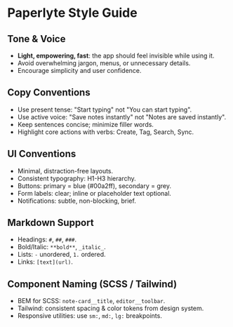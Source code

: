 # Paperlyte Style Guide

## Tone & Voice

- **Light, empowering, fast**: the app should feel invisible while using it.
- Avoid overwhelming jargon, menus, or unnecessary details.
- Encourage simplicity and user confidence.

## Copy Conventions

- Use present tense: "Start typing" not "You can start typing".
- Use active voice: "Save notes instantly" not "Notes are saved instantly".
- Keep sentences concise; minimize filler words.
- Highlight core actions with verbs: Create, Tag, Search, Sync.

## UI Conventions

- Minimal, distraction-free layouts.
- Consistent typography: H1-H3 hierarchy.
- Buttons: primary = blue (#00a2ff), secondary = grey.
- Form labels: clear; inline or placeholder text optional.
- Notifications: subtle, non-blocking, brief.

## Markdown Support

- Headings: `#`, `##`, `###`.
- Bold/Italic: `**bold**`, `_italic_`.
- Lists: `-` unordered, `1.` ordered.
- Links: `[text](url)`.

## Component Naming (SCSS / Tailwind)

- BEM for SCSS: `note-card__title`, `editor__toolbar`.
- Tailwind: consistent spacing & color tokens from design system.
- Responsive utilities: use `sm:`, `md:`, `lg:` breakpoints.

